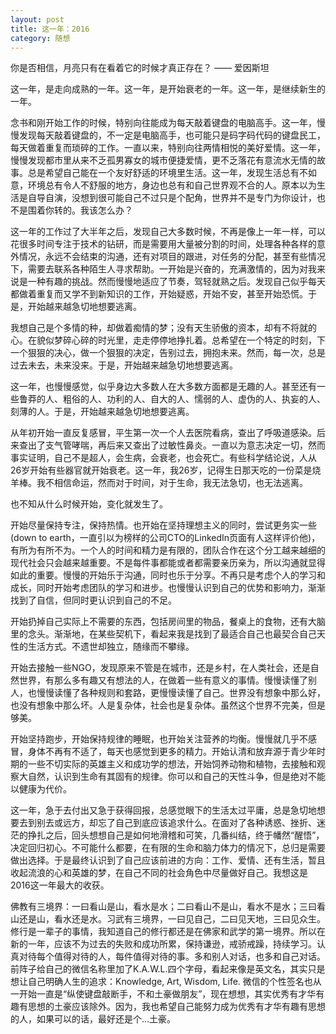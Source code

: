 ```yaml
---
layout: post
title: 这一年：2016
category: 随想
---
```

你是否相信，月亮只有在看着它的时候才真正存在？ —— 爱因斯坦

这一年，是走向成熟的一年。这一年，是开始衰老的一年。这一年，是继续新生的一年。

念书和刚开始工作的时候，特别向往能成为每天敲着键盘的电脑高手。这一年，慢慢发现每天敲着键盘的，不一定是电脑高手，也可能只是码字码代码的键盘民工，每天做着重复而琐碎的工作。一直以来，特别向往两情相悦的美好爱情。这一年，慢慢发现都市里从来不乏孤男寡女的城市便捷爱情，更不乏落花有意流水无情的故事。总是希望自己能在一个友好舒适的环境里生活。这一年，发现生活总有不如意，环境总有令人不舒服的地方，身边也总有和自己世界观不合的人。原本以为生活是自导自演，没想到很可能自己不过只是个配角，世界并不是专门为你设计，也不是围着你转的。我该怎么办？

这一年的工作过了大半年之后，发现自己大多数时候，不再是像上一年一样，可以花很多时间专注于技术的钻研，而是需要用大量被分割的时间，处理各种各样的意外情况，永远不会结束的沟通，还有对项目的跟进，对任务的分配，甚至有些情况下，需要去联系各种陌生人寻求帮助。一开始是兴奋的，充满激情的，因为对我来说是一种有趣的挑战。然而慢慢地适应了节奏，驾轻就熟之后。发现自己似乎每天都做着重复而又学不到新知识的工作，开始疑惑，开始不安，甚至开始恐慌。于是，开始越来越急切地想要逃离。

我想自己是个多情的种，却做着痴情的梦；没有天生骄傲的资本，却有不将就的心。在貌似梦碎心碎的时光里，走走停停地挣扎着。总希望在一个特定的时刻，下一个狠狠的决心，做一个狠狠的决定，告别过去，拥抱未来。然而，每一次，总是过去未去，未来没来。于是，开始越来越急切地想要逃离。

这一年，也慢慢感觉，似乎身边大多数人在大多数方面都是无趣的人。甚至还有一些鲁莽的人、粗俗的人、功利的人、自大的人、懦弱的人、虚伪的人、执妄的人、刻薄的人。于是，开始越来越急切地想要逃离。

从年初开始一直反复感冒，平生第一次一个人去医院看病，查出了呼吸道感染。后来查出了支气管哮喘，再后来又查出了过敏性鼻炎。一直以为意志决定一切，然而事实证明，自己不是超人，会生病，会衰老，也会死亡。有些科学结论说，人从26岁开始有些器官就开始衰老。这一年，我26岁，记得生日那天吃的一份菜是烧羊棒。我不相信命运，然而对于时间，对于生命，我无法急切，也无法逃离。

也不知从什么时候开始，变化就发生了。

开始尽量保持专注，保持热情。也开始在坚持理想主义的同时，尝试更务实一些 (down to earth，一直引以为榜样的公司CTO的LinkedIn页面有人这样评价他)，有所为有所不为。一个人的时间和精力是有限的，团队合作在这个分工越来越细的现代社会只会越来越重要。不是每件事都能或者都需要亲历亲为，所以沟通就显得如此的重要。慢慢的开始乐于沟通，同时也乐于分享。不再只是考虑个人的学习和成长，同时开始考虑团队的学习和进步。也慢慢认识到自己的优势和影响力，渐渐找到了自信，但同时更认识到自己的不足。

开始扔掉自己实际上不需要的东西，包括房间里的物品，餐桌上的食物，还有大脑里的念头。渐渐地，在某些契机下，看起来我是找到了最适合自己也最契合自己天性的生活方式。不遗世却独立，随缘而不攀缘。

开始去接触一些NGO，发现原来不管是在城市，还是乡村，在人类社会，还是自然世界，有那么多有趣又有想法的人，在做着一些有意义的事情。慢慢读懂了别人，也慢慢读懂了各种规则和套路，更慢慢读懂了自己。世界没有想象中那么好，也没有想象中那么坏。人是复杂体，社会也是复杂体。虽然这个世界不完美，但是够美。

开始坚持跑步，开始保持规律的睡眠，也开始关注营养的均衡。慢慢就几乎不感冒，身体不再有不适了，每天也感觉到更多的精力。开始认清和放弃源于青少年时期的一些不切实际的英雄主义和成功学的想法，开始饲养动物和植物，去接触和观察大自然，认识到生命有其固有的规律。你可以和自己的天性斗争，但是绝对不能以健康为代价。

这一年，急于去付出又急于获得回报，总感觉眼下的生活太过平庸，总是急切地想要去到别去或远方，却忘了自己到底应该追求什么。在面对了各种诱惑、挫折、迷茫的挣扎之后，回头想想自己是如何地滑稽和可笑，几番纠结，终于幡然“醒悟”，决定回归初心。不可能什么都要，在有限的生命和脑力体力的情况下，总归是需要做出选择。于是最终认识到了自己应该前进的方向：工作、爱情、还有生活，暂且收起流浪的心和英雄的梦，在自己不同的社会角色中尽量做好自己。我想这是2016这一年最大的收获。

佛教有三境界：一曰看山是山，看水是水；二曰看山不是山，看水不是水；三曰看山还是山，看水还是水。习武有三境界，一曰见自己，二曰见天地，三曰见众生。修行是一辈子的事情，我知道自己的修行都还是在佛家和武学的第一境界。所以在新的一年，应该不为过去的失败和成功所累，保持谦逊，戒骄戒躁，持续学习。认真对待每个值得对待的人，每件值得对待的事。多和别人对话，也多和自己对话。前阵子给自己的微信名称里加了K.A.W.L.四个字母，看起来像是英文名，其实只是想让自己明确人生的追求：Knowledge, Art, Wisdom, Life. 微信的个性签名也从一开始一直是“纵使键盘敲断手，不和土豪做朋友”，现在想想，其实优秀有才华有趣有思想的土豪应该除外。因为，我也希望自己能努力成为优秀有才华有趣有思想的人，如果可以的话，最好还是个...土豪。
